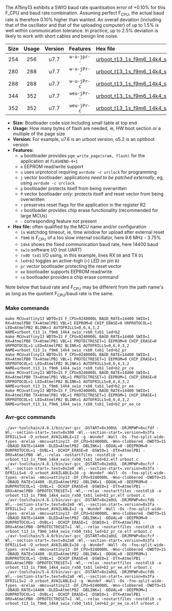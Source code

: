 The ATtiny13 exhibits a SWIO baud rate quantisation error of +0.10% for this F_CPU and baud rate combination. Assuming perfect F<sub>CPU</sub>, the actual baud rate is therefore 0.10% higher than wanted. An overall deviation (including that of the oscillator and that of the uploading computer) of up to 1.5% is well within communication tolerance. In practice, up to 2.5% deviation is likely to work with short cables and benign line noise.

|Size|Usage|Version|Features|Hex file|
|:-:|:-:|:-:|:-:|:--|
|254|256|u7.7|`w-u-jpr--`|[urboot_t13_1s_f9m6_14k4_swio_rxb0_txb1_led+b2.hex](https://raw.githubusercontent.com/stefanrueger/urboot.hex/main/mcus/attiny13/watchdog_1_s/internal_oscillator_f-3.75%25/%2B9m600000_hz/%2B%2B14k4_baud/swio_rxb0_txb1/led%2Bb2/urboot_t13_1s_f9m6_14k4_swio_rxb0_txb1_led%2Bb2.hex)|
|280|288|u7.7|`w-u-jPr--`|[urboot_t13_1s_f9m6_14k4_swio_rxb0_txb1_led+b2_pr.hex](https://raw.githubusercontent.com/stefanrueger/urboot.hex/main/mcus/attiny13/watchdog_1_s/internal_oscillator_f-3.75%25/%2B9m600000_hz/%2B%2B14k4_baud/swio_rxb0_txb1/led%2Bb2/urboot_t13_1s_f9m6_14k4_swio_rxb0_txb1_led%2Bb2_pr.hex)|
|288|288|u7.7|`w-u-jPr-c`|[urboot_t13_1s_f9m6_14k4_swio_rxb0_txb1_led+b2_pr_ce.hex](https://raw.githubusercontent.com/stefanrueger/urboot.hex/main/mcus/attiny13/watchdog_1_s/internal_oscillator_f-3.75%25/%2B9m600000_hz/%2B%2B14k4_baud/swio_rxb0_txb1/led%2Bb2/urboot_t13_1s_f9m6_14k4_swio_rxb0_txb1_led%2Bb2_pr_ce.hex)|
|344|352|u7.7|`weu-jPr--`|[urboot_t13_1s_f9m6_14k4_swio_rxb0_txb1_led+b2_pr_ee.hex](https://raw.githubusercontent.com/stefanrueger/urboot.hex/main/mcus/attiny13/watchdog_1_s/internal_oscillator_f-3.75%25/%2B9m600000_hz/%2B%2B14k4_baud/swio_rxb0_txb1/led%2Bb2/urboot_t13_1s_f9m6_14k4_swio_rxb0_txb1_led%2Bb2_pr_ee.hex)|
|352|352|u7.7|`weu-jPr-c`|[urboot_t13_1s_f9m6_14k4_swio_rxb0_txb1_led+b2_pr_ee_ce.hex](https://raw.githubusercontent.com/stefanrueger/urboot.hex/main/mcus/attiny13/watchdog_1_s/internal_oscillator_f-3.75%25/%2B9m600000_hz/%2B%2B14k4_baud/swio_rxb0_txb1/led%2Bb2/urboot_t13_1s_f9m6_14k4_swio_rxb0_txb1_led%2Bb2_pr_ee_ce.hex)|

- **Size:** Bootloader code size including small table at top end
- **Usage:** How many bytes of flash are needed, ie, HW boot section or a multiple of the page size
- **Version:** For example, u7.6 is an urboot version, o5.2 is an optiboot version
- **Features:**
  + `w` bootloader provides `pgm_write_page(sram, flash)` for the application at `FLASHEND-4+1`
  + `e` EEPROM read/write support
  + `u` uses urprotocol requiring `avrdude -c urclock` for programming
  + `j` vector bootloader: applications *need to be patched externally*, eg, using `avrdude -c urclock`
  + `p` bootloader protects itself from being overwritten
  + `P` vector bootloader only: protects itself and reset vector from being overwritten
  + `r` preserves reset flags for the application in the register R2
  + `c` bootloader provides chip erase functionality (recommended for large MCUs)
  + `-` corresponding feature not present
- **Hex file:** often qualified by the MCU name and/or configuration
  + `1s` watchdog timeout, ie, time window for upload after external reset
  + `f9m6` is F<sub>CPU</sub> of a too slow internal oscillator, here 9.6 MHz - 3.75%
  + `14k4` shows the fixed communication baud rate, here 14400 baud
  + `swio` software I/O (not UART)
  + `rxd0 txd1` I/O using, in this example, lines RX `D0` and TX `D1`
  + `led+b2` toggles an active-high (`+`) LED on pin `B2`
  + `pr` vector bootloader protecting the reset vector
  + `ee` bootloader supports EEPROM read/write
  + `ce` bootloader provides a chip erase command


Note below that baud rate and F<sub>CPU</sub> may be different from the path name's as long as the quotient F<sub>CPU</sub>/baud rate is the same.

### Make commands
```
make MCU=attiny13 WDTO=1S F_CPU=9240000L BAUD_RATE=14400 SWIO=1 RX=AtmelPB0 TX=AtmelPB1 VBL=1 EEPROM=0 CHIP_ERASE=0 URPROTOCOL=1 LED=AtmelPB2 BLINK=1 AUTOFRILLS=0,6,4,3,2 NAME=urboot_t13_1s_f9m6_14k4_swio_rxb0_txb1_led+b2
make MCU=attiny13 WDTO=1S F_CPU=9240000L BAUD_RATE=14400 SWIO=1 RX=AtmelPB0 TX=AtmelPB1 VBL=1 PROTECTRESET=1 EEPROM=0 CHIP_ERASE=0 URPROTOCOL=1 LED=AtmelPB2 BLINK=1 AUTOFRILLS=0,6,4,3,2 NAME=urboot_t13_1s_f9m6_14k4_swio_rxb0_txb1_led+b2_pr
make MCU=attiny13 WDTO=1S F_CPU=9240000L BAUD_RATE=14400 SWIO=1 RX=AtmelPB0 TX=AtmelPB1 VBL=1 PROTECTRESET=1 EEPROM=0 CHIP_ERASE=1 URPROTOCOL=1 LED=AtmelPB2 BLINK=1 AUTOFRILLS=0,6,4,3,2 NAME=urboot_t13_1s_f9m6_14k4_swio_rxb0_txb1_led+b2_pr_ce
make MCU=attiny13 WDTO=1S F_CPU=9240000L BAUD_RATE=14400 SWIO=1 RX=AtmelPB0 TX=AtmelPB1 VBL=1 PROTECTRESET=1 EEPROM=1 CHIP_ERASE=0 URPROTOCOL=1 LED=AtmelPB2 BLINK=1 AUTOFRILLS=0,6,4,3,2 NAME=urboot_t13_1s_f9m6_14k4_swio_rxb0_txb1_led+b2_pr_ee
make MCU=attiny13 WDTO=1S F_CPU=9240000L BAUD_RATE=14400 SWIO=1 RX=AtmelPB0 TX=AtmelPB1 VBL=1 PROTECTRESET=1 EEPROM=1 CHIP_ERASE=1 URPROTOCOL=1 LED=AtmelPB2 BLINK=1 AUTOFRILLS=0,6,4,3,2 NAME=urboot_t13_1s_f9m6_14k4_swio_rxb0_txb1_led+b2_pr_ee_ce
```

### Avr-gcc commands
```
./avr-toolchain/4.8.1/bin/avr-gcc -DSTART=0x300UL -DRJMPWP=0xcfdf -Wl,--section-start=.text=0x300 -Wl,--section-start=.version=0x3fa -DFRILLS=4 -D_urboot_AVAILABLE=12 -g -Wundef -Wall -Os -fno-split-wide-types -mrelax -mmcu=attiny13 -DF_CPU=9240000L -Wno-clobbered -DWDTO=1S -DBAUD_RATE=14400 -DLED=AtmelPB2 -DBLINK=1 -DDUAL=0 -DEEPROM=0 -DURPROTOCOL=1 -DVBL=1 -DCHIP_ERASE=0 -DSWIO=1 -DTX=AtmelPB1 -DRX=AtmelPB0 -Wl,--relax -nostartfiles -nostdlib -o urboot_t13_1s_f9m6_14k4_swio_rxb0_txb1_led+b2.elf urboot.c
./avr-toolchain/4.8.1/bin/avr-gcc -DSTART=0x2e0UL -DRJMPWP=0xcfcf -Wl,--section-start=.text=0x2e0 -Wl,--section-start=.version=0x3fa -DFRILLS=6 -D_urboot_AVAILABLE=26 -g -Wundef -Wall -Os -fno-split-wide-types -mrelax -mmcu=attiny13 -DF_CPU=9240000L -Wno-clobbered -DWDTO=1S -DBAUD_RATE=14400 -DLED=AtmelPB2 -DBLINK=1 -DDUAL=0 -DEEPROM=0 -DURPROTOCOL=1 -DVBL=1 -DCHIP_ERASE=0 -DSWIO=1 -DTX=AtmelPB1 -DRX=AtmelPB0 -DPROTECTRESET=1 -Wl,--relax -nostartfiles -nostdlib -o urboot_t13_1s_f9m6_14k4_swio_rxb0_txb1_led+b2_pr.elf urboot.c
./avr-toolchain/4.8.1/bin/avr-gcc -DSTART=0x2e0UL -DRJMPWP=0xcfdb -Wl,--section-start=.text=0x2e0 -Wl,--section-start=.version=0x3fa -DFRILLS=2 -D_urboot_AVAILABLE=2 -g -Wundef -Wall -Os -fno-split-wide-types -mrelax -mmcu=attiny13 -DF_CPU=9240000L -Wno-clobbered -DWDTO=1S -DBAUD_RATE=14400 -DLED=AtmelPB2 -DBLINK=1 -DDUAL=0 -DEEPROM=0 -DURPROTOCOL=1 -DVBL=1 -DCHIP_ERASE=1 -DSWIO=1 -DTX=AtmelPB1 -DRX=AtmelPB0 -DPROTECTRESET=1 -Wl,--relax -nostartfiles -nostdlib -o urboot_t13_1s_f9m6_14k4_swio_rxb0_txb1_led+b2_pr_ce.elf urboot.c
./avr-toolchain/5.4.0/bin/avr-gcc -DSTART=0x2a0UL -DRJMPWP=0xcfcf -Wl,--section-start=.text=0x2a0 -Wl,--section-start=.version=0x3fa -DFRILLS=6 -D_urboot_AVAILABLE=26 -g -Wundef -Wall -Os -fno-split-wide-types -mrelax -mmcu=attiny13 -DF_CPU=9240000L -Wno-clobbered -DWDTO=1S -DBAUD_RATE=14400 -DLED=AtmelPB2 -DBLINK=1 -DDUAL=0 -DEEPROM=1 -DURPROTOCOL=1 -DVBL=1 -DCHIP_ERASE=0 -DSWIO=1 -DTX=AtmelPB1 -DRX=AtmelPB0 -DPROTECTRESET=1 -Wl,--relax -nostartfiles -nostdlib -o urboot_t13_1s_f9m6_14k4_swio_rxb0_txb1_led+b2_pr_ee.elf urboot.c
./avr-toolchain/5.4.0/bin/avr-gcc -DSTART=0x2a0UL -DRJMPWP=0xcfdb -Wl,--section-start=.text=0x2a0 -Wl,--section-start=.version=0x3fa -DFRILLS=2 -D_urboot_AVAILABLE=2 -g -Wundef -Wall -Os -fno-split-wide-types -mrelax -mmcu=attiny13 -DF_CPU=9240000L -Wno-clobbered -DWDTO=1S -DBAUD_RATE=14400 -DLED=AtmelPB2 -DBLINK=1 -DDUAL=0 -DEEPROM=1 -DURPROTOCOL=1 -DVBL=1 -DCHIP_ERASE=1 -DSWIO=1 -DTX=AtmelPB1 -DRX=AtmelPB0 -DPROTECTRESET=1 -Wl,--relax -nostartfiles -nostdlib -o urboot_t13_1s_f9m6_14k4_swio_rxb0_txb1_led+b2_pr_ee_ce.elf urboot.c
```

